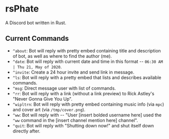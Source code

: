 # rsPhate

A Discord bot written in Rust.

## Current Commands

- `^about`: Bot will reply with pretty embed containing title and description of bot, as well as where to find the author (me).
- `^date`: Bot will reply with current date and time in this format -- `06:30 AM | Thu 21, May of 2020`.
- `^invite`: Create a 24 hour invite and send link in message.
- `^ls`: Bot will reply with a pretty embed that lists and describes available commands.
- `^msg`: Direct message user with list of commands.
- `^rr`: Bot will reply with a link (without a link preview) to Rick Astley's "Never Gonna Give You Up".
- `^wipltrn`: Bot will reply with pretty embed containing music info (via `mpc`) and cover art (via `/tmp/cover.png`).
- `^ww`: Bot will reply with -- "User [insert bolded username here] used the `^ww` command in the [insert channel mention here] channel".
- `^quit`: Bot will reply with "Shutting down now!" and shut itself down directly after.
